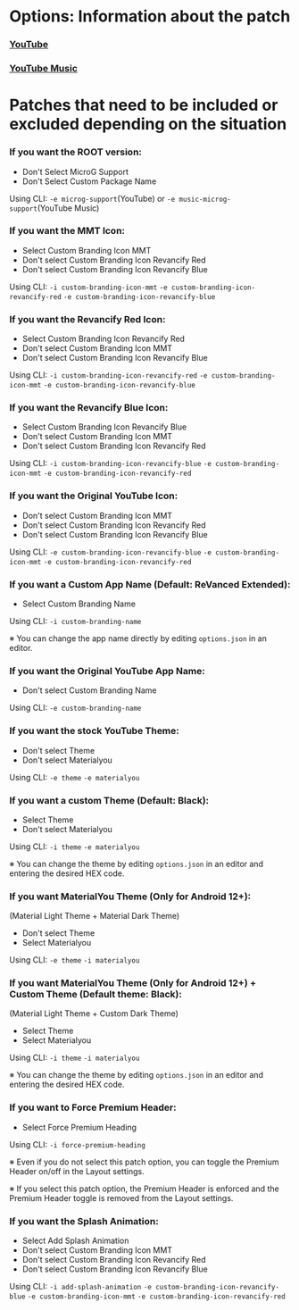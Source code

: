 Options: Information about the patch
==
### [YouTube](https://github.com/inotia00/revanced-patches/tree/revanced-extended#-comgoogleandroidyoutube)

### [YouTube Music](https://github.com/inotia00/revanced-patches/tree/revanced-extended#-comgoogleandroidappsyoutubemusic)

Patches that need to be included or excluded depending on the situation
==

### If you want the ROOT version:
- Don't Select MicroG Support
- Don't Select Custom Package Name

Using CLI: `-e microg-support`(YouTube) or `-e music-microg-support`(YouTube Music)

### If you want the MMT Icon:
- Select Custom Branding Icon MMT
- Don't select Custom Branding Icon Revancify Red
- Don't select Custom Branding Icon Revancify Blue

Using CLI: `-i custom-branding-icon-mmt` `-e custom-branding-icon-revancify-red` `-e custom-branding-icon-revancify-blue`

### If you want the Revancify Red Icon:
- Select Custom Branding Icon Revancify Red
- Don't select Custom Branding Icon MMT
- Don't select Custom Branding Icon Revancify Blue


Using CLI: `-i custom-branding-icon-revancify-red` `-e custom-branding-icon-mmt` `-e custom-branding-icon-revancify-blue` 

### If you want the Revancify Blue Icon:
- Select Custom Branding Icon Revancify Blue
- Don't select Custom Branding Icon MMT
- Don't select Custom Branding Icon Revancify Red


Using CLI: `-i custom-branding-icon-revancify-blue` `-e custom-branding-icon-mmt` `-e custom-branding-icon-revancify-red`

### If you want the Original YouTube Icon:
- Don't select Custom Branding Icon MMT
- Don't select Custom Branding Icon Revancify Red
- Don't select Custom Branding Icon Revancify Blue

Using CLI: `-e custom-branding-icon-revancify-blue` `-e custom-branding-icon-mmt` `-e custom-branding-icon-revancify-red`


### If you want a Custom App Name (Default: ReVanced Extended):
- Select Custom Branding Name

Using CLI: `-i custom-branding-name`

※ You can change the app name directly by editing `options.json` in an editor.


### If you want the Original YouTube App Name:
- Don't select Custom Branding Name

Using CLI: `-e custom-branding-name`


### If you want the stock YouTube Theme:
- Don't select Theme
- Don't select Materialyou

Using CLI: `-e theme` `-e materialyou`


### If you want a custom Theme (Default: Black):
- Select Theme
- Don't select Materialyou

Using CLI: `-i theme` `-e materialyou`

※ You can change the theme by editing `options.json` in an editor and entering the desired HEX code.

### If you want MaterialYou Theme (Only for Android 12+):
(Material Light Theme + Material Dark Theme)
- Don't select Theme
- Select Materialyou

Using CLI: `-e theme` `-i materialyou`

### If you want MaterialYou Theme (Only for Android 12+) + Custom Theme (Default theme: Black):
(Material Light Theme + Custom Dark Theme)
- Select Theme
- Select Materialyou

Using CLI: `-i theme` `-i materialyou`

※ You can change the theme by editing `options.json` in an editor and entering the desired HEX code.

### If you want to Force Premium Header:
- Select Force Premium Heading

Using CLI: `-i force-premium-heading`

※ Even if you do not select this patch option, you can toggle the Premium Header on/off in the Layout settings.

※ If you select this patch option, the Premium Header is enforced and the Premium Header toggle is removed from the Layout settings.

### If you want the Splash Animation:
- Select Add Splash Animation
- Don't select Custom Branding Icon MMT
- Don't select Custom Branding Icon Revancify Red
- Don't select Custom Branding Icon Revancify Blue 

Using CLI: `-i add-splash-animation` `-e custom-branding-icon-revancify-blue` `-e custom-branding-icon-mmt` `-e custom-branding-icon-revancify-red`
